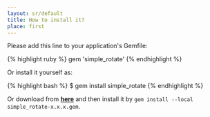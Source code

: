 ```yaml
---
layout: sr/default
title: How to install it?
place: first
---
```

Please add this line to your application's Gemfile:

{% highlight ruby %}
gem 'simple_rotate'
{% endhighlight %}

Or install it yourself as:

{% highlight bash %}
$ gem install simple_rotate
{% endhighlight %}

Or download from **[here](https://github.com/khotta/simple_rotate/tree/master/pkg)** and then install it by `gem install --local simple_rotate-x.x.x.gem`.

